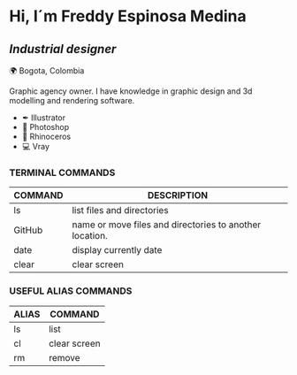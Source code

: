 # Hi, I´m Freddy Espinosa Medina #
## _Industrial designer_ ##

🌍 Bogota, Colombia

Graphic agency owner. I have knowledge in graphic design and 3d modelling and rendering software. 

 * ✒  Illustrator
 * 📸 Photoshop
 * 🦏 Rhinoceros
 * 💻 Vray
 
### TERMINAL COMMANDS ###
 
|COMMAND | DESCRIPTION|
| ------ | ------ |
| ls  | list files and directories |
| GitHub |name or move files and directories to another location. |
| date | display currently date|
| clear | clear screen |

### USEFUL ALIAS COMMANDS ### 

|ALIAS | COMMAND |
| ------ | ------ |
| ls  | list  |
| cl |clear screen |
| rm | remove |

